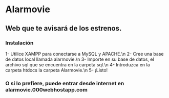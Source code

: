 # Alarmovie
## Web que te avisará de los estrenos.

### Instalación
1- Utilice XAMPP para conectarse a MySQL y APACHE.\n
2- Cree una base de datos local llamada alarmovie.\n
3- Importe en su base de datos, el archivo sql que se encuentra en la carpeta sql.\n
4- Introduzca en la carpeta htdocs la carpeta Alarmovie.\n
5- ¡Listo!

### O si lo prefiere, puede entrar desde internet en alarmovie.000webhostapp.com
